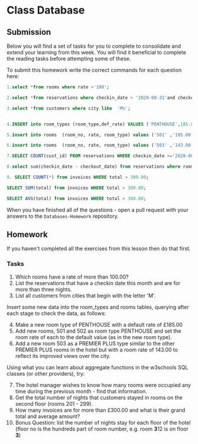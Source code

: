 # Class Database

## Submission

Below you will find a set of tasks for you to complete to consolidate and extend your learning from this week.  You will find it beneficial to complete the reading tasks before attempting some of these.

To submit this homework write the correct commands for each question here:

```sql
1.select *from rooms where rate >'100';

2.select *from reservations where checkin_date > '2020-08-31'and checkout_date - checkin_date > '3';

3.select *from customers where city like  'M%';


4.INSERT into room_types (room_type,def_rate) VALUES ('PENTHOUSE',185.00);

5.insert into rooms  (room_no, rate, room_type) values ('501' ,'185.00', 'PENTHOUSE'), ('502' ,'185.00', 'PENTHOUSE');

6.insert into rooms  (room_no, rate, room_type) values ('503' ,'143.00', 'PREMIER PLUS');

7.SELECT COUNT(cust_id) FROM reservations WHERE checkin_date >='2020-08-01' AND checkout_date <='2020-08-31';

8.select sum(checkin_date - checkout_date) from reservations where room_no between 201 and 299;

9. SELECT COUNT(*) from invoices WHERE total > 300.00;

SELECT SUM(total) from invoices WHERE total > 300.00;

SELECT AVG(total) from invoices WHERE total > 300.00;

```

When you have finished all of the questions - open a pull request with your answers to the `Databases-Homework` repository.

## Homework

If you haven't completed all the exercises from this lesson then do that first.

### Tasks
1.  Which rooms have a rate of more than 100.00?
2.  List the reservations that have a checkin date this month and are for more than three nights.
3.  List all customers from cities that begin with the letter 'M'.

Insert some new data into the room_types and rooms tables, querying after each stage to check the data, as follows:

4.  Make a new room type of PENTHOUSE with a default rate of £185.00
5.  Add new rooms, 501 and 502 as room type PENTHOUSE and set the room rate of each to the default value (as in the new room type).
6.  Add a new room 503 as a PREMIER PLUS type similar to the other PREMIER PLUS rooms in the hotel but with a room rate of 143.00 to reflect its improved views over the city.

Using what you can learn about aggregate functions in the w3schools SQL classes (or other providers), try:

7.  The hotel manager wishes to know how many rooms were occupied any time during the previous month - find that information.
8.  Get the total number of nights that customers stayed in rooms on the second floor (rooms 201 - 299).
9.  How many invoices are for more than £300.00 and what is their grand total and average amount?
10.  Bonus Question: list the number of nights stay for each floor of the hotel (floor no is the hundreds part of room number, e.g. room **3**12 is on floor **3**)
